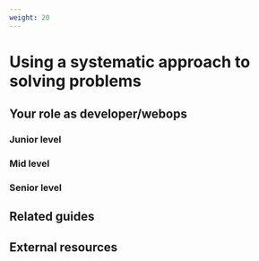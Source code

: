 ```yaml
---
weight: 20
---
```


# Using a systematic approach to solving problems

## Your role as developer/webops

### Junior level

### Mid level

### Senior level

## Related guides

## External resources
